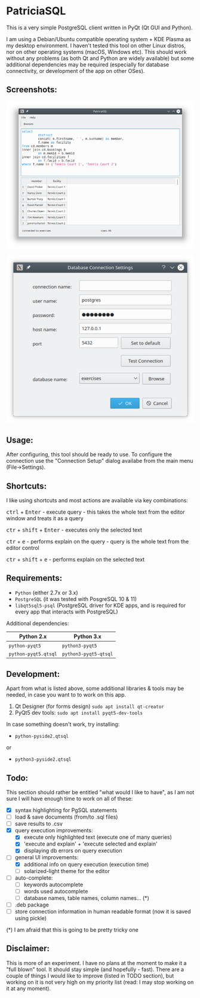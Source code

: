 PatriciaSQL
=============

This is a very simple PostgreSQL client written in PyQt (Qt GUI and Python). 

I am using a Debian/Ubuntu compatible operating system + KDE Plasma as my desktop environment. I haven't tested this tool on other Linux distros, nor on other operating systems (macOS, Windows etc). This should work without any problems (as both Qt and Python are widely available) but some additional dependencies may be required (especially for database connectivity, or development of the app on other OSes).


Screenshots:
------------

![PatriciaSQL Main Window](PatriciaSQL-main.png)

![PatriciaSQL - connection settings](PatriciaSQL-connection_settings.png)


Usage:
------

After configuring, this tool should be ready to use. To configure the connection use the "Connection Setup" dialog availabe from the main menu (File->Settings).

Shortcuts:
----------
I like using shortcuts and most actions are available via key combinations:

<kbd>ctrl</kbd> + <kbd>Enter</kbd> - execute query - this takes the whole text from the editor window and treats it as a query

<kbd>ctr</kbd> + <kbd>shift</kbd> + <kbd>Enter</kbd> - executes only the selected text

<kbd>ctr</kbd> + <kbd>e</kbd> - performs explain on the query - query is the whole text from the editor control

<kbd>ctr</kbd> + <kbd>shift</kbd> + <kbd>e</kbd> - performs explain on the selected text



Requirements:
---------------

- `Python` (either 2.7x or 3.x)
- `PostgreSQL` (it was tested with PosgreSQL 10 & 11)
- `libqt5sql5-psql`  (PostgreSQL driver for KDE apps, and is required for every app that interacts with PostgreSQL)

Additional dependencies:

|Python 2.x | Python 3.x |
|-----------|------------|
| `python-pyqt5` | `python3-pyqt5` |
| `python-pyqt5.qtsql` | `python3-pyqt5-qtsql` |

Development:
--------------

Apart from what is listed above, some additional libraries & tools may be needed, in case you want to to work on this app.

1. Qt Designer (for forms design) `sudo apt install qt-creator`
2. PyQt5 dev tools: `sudo apt install pyqt5-dev-tools`

In case something doesn't work, try installing:
  * `python-pyside2.qtsql`
  
  or
  
  * `python3-pyside2.qtsql`

Todo:
------
This section should rather be entitled "what would I like to have", as I am not sure I will have enough time to work on all of these:

 - [x] syntax highlighting for PgSQL statements
 - [ ] load & save documents (from/to .sql files)
 - [ ] save results to .csv
 - [x] query execution improvements:
    - [x] execute only highlighted text (execute one of many queries)
    - [x] 'execute and explain' + 'execute selected and explain'
    - [x] displaying db errors on query execution
 - [ ] general UI improvements:
    - [x] additional info on query execution (execution time)
    - [ ] solarized-light theme for the editor
 - [ ] auto-complete:
    - [ ] keywords autocomplete
    - [ ] words used autocomplete
    - [ ] database names, table names, column names... (*)
 - [ ] .deb package
 - [ ] store connection information in human readable format (now it is saved using pickle)
   
(*) I am afraid that this is going to be pretty tricky one

Disclaimer:
--------------
This is more of an experiment. I have no plans at the moment to make it a "full blown" tool. It should stay simple (and hopefully - fast). There are a couple of things I would like to improve (listed in TODO section), but working on it is not very high on my priority list (read: I may stop working on it at any moment).
